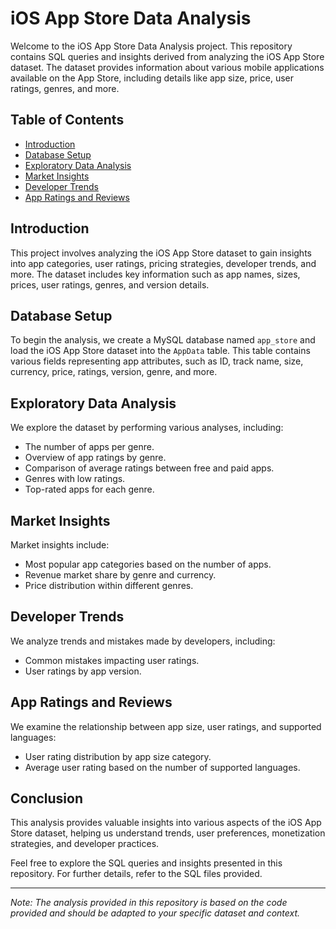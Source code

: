 # iOS App Store Data Analysis

Welcome to the iOS App Store Data Analysis project. This repository contains SQL queries and insights derived from analyzing the iOS App Store dataset. The dataset provides information about various mobile applications available on the App Store, including details like app size, price, user ratings, genres, and more.

## Table of Contents

- [Introduction](#introduction)
- [Database Setup](#database-setup)
- [Exploratory Data Analysis](#exploratory-data-analysis)
- [Market Insights](#market-insights)
- [Developer Trends](#developer-trends)
- [App Ratings and Reviews](#app-ratings-and-reviews)

## Introduction

This project involves analyzing the iOS App Store dataset to gain insights into app categories, user ratings, pricing strategies, developer trends, and more. The dataset includes key information such as app names, sizes, prices, user ratings, genres, and version details.

## Database Setup

To begin the analysis, we create a MySQL database named `app_store` and load the iOS App Store dataset into the `AppData` table. This table contains various fields representing app attributes, such as ID, track name, size, currency, price, ratings, version, genre, and more.

## Exploratory Data Analysis

We explore the dataset by performing various analyses, including:

- The number of apps per genre.
- Overview of app ratings by genre.
- Comparison of average ratings between free and paid apps.
- Genres with low ratings.
- Top-rated apps for each genre.

## Market Insights

Market insights include:

- Most popular app categories based on the number of apps.
- Revenue market share by genre and currency.
- Price distribution within different genres.

## Developer Trends

We analyze trends and mistakes made by developers, including:

- Common mistakes impacting user ratings.
- User ratings by app version.

## App Ratings and Reviews

We examine the relationship between app size, user ratings, and supported languages:

- User rating distribution by app size category.
- Average user rating based on the number of supported languages.

## Conclusion

This analysis provides valuable insights into various aspects of the iOS App Store dataset, helping us understand trends, user preferences, monetization strategies, and developer practices.

Feel free to explore the SQL queries and insights presented in this repository. For further details, refer to the SQL files provided.

---
*Note: The analysis provided in this repository is based on the code provided and should be adapted to your specific dataset and context.*
